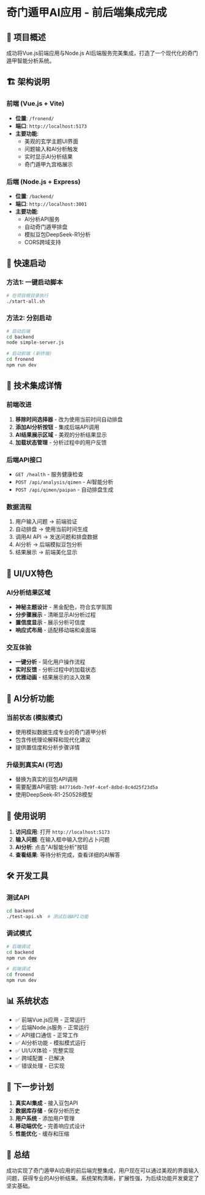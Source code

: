 # 奇门遁甲AI应用 - 前后端集成完成

## 🎉 项目概述

成功将Vue.js前端应用与Node.js AI后端服务完美集成，打造了一个现代化的奇门遁甲智能分析系统。

## 🏗️ 架构说明

### 前端 (Vue.js + Vite)
- **位置**: `/fronend/`
- **端口**: `http://localhost:5173`
- **主要功能**:
  - 美观的玄学主题UI界面
  - 问题输入和AI分析触发
  - 实时显示AI分析结果
  - 奇门遁甲九宫格展示

### 后端 (Node.js + Express)
- **位置**: `/backend/`
- **端口**: `http://localhost:3001`
- **主要功能**:
  - AI分析API服务
  - 自动奇门遁甲排盘
  - 模拟豆包DeepSeek-R1分析
  - CORS跨域支持

## 🚀 快速启动

### 方法1: 一键启动脚本
```bash
# 在项目根目录执行
./start-all.sh
```

### 方法2: 分别启动
```bash
# 启动后端
cd backend
node simple-server.js

# 启动前端 (新终端)
cd fronend
npm run dev
```

## 🔧 技术集成详情

### 前端改进
1. **移除时间选择器** - 改为使用当前时间自动排盘
2. **添加AI分析按钮** - 集成后端API调用
3. **AI结果展示区域** - 美观的分析结果显示
4. **加载状态管理** - 分析过程中的用户反馈

### 后端API接口
- `GET /health` - 服务健康检查
- `POST /api/analysis/qimen` - AI智能分析
- `POST /api/qimen/paipan` - 自动排盘生成

### 数据流程
1. 用户输入问题 → 前端验证
2. 自动排盘 → 使用当前时间生成
3. 调用AI API → 发送问题和排盘数据
4. AI分析 → 后端模拟豆包分析
5. 结果展示 → 前端美化显示

## 🎨 UI/UX特色

### AI分析结果区域
- **神秘主题设计** - 黑金配色，符合玄学氛围
- **分步骤展示** - 清晰显示AI分析过程
- **置信度显示** - 展示分析可信度
- **响应式布局** - 适配移动端和桌面端

### 交互体验
- **一键分析** - 简化用户操作流程
- **实时反馈** - 分析过程中的加载状态
- **优雅动画** - 结果展示的淡入效果

## 🤖 AI分析功能

### 当前状态 (模拟模式)
- 使用模拟数据生成专业的奇门遁甲分析
- 包含传统理论解释和现代化建议
- 提供置信度和分析步骤详情

### 升级到真实AI (可选)
- 替换为真实的豆包API调用
- 需要配置API密钥: `847716db-7e9f-4cef-8dbd-8c4d25f23d5a`
- 使用DeepSeek-R1-250528模型

## 📱 使用说明

1. **访问应用**: 打开 `http://localhost:5173`
2. **输入问题**: 在输入框中输入您的占卜问题
3. **AI分析**: 点击"AI智能分析"按钮
4. **查看结果**: 等待分析完成，查看详细的AI解答

## 🛠️ 开发工具

### 测试API
```bash
cd backend
./test-api.sh  # 测试后端API功能
```

### 调试模式
```bash
# 后端调试
cd backend
npm run dev

# 前端调试
cd fronend  
npm run dev
```

## 📊 系统状态

- ✅ 前端Vue.js应用 - 正常运行
- ✅ 后端Node.js服务 - 正常运行  
- ✅ API接口通信 - 正常工作
- ✅ AI分析功能 - 模拟模式运行
- ✅ UI/UX体验 - 完整实现
- ✅ 跨域配置 - 已解决
- ✅ 错误处理 - 已实现

## 🎯 下一步计划

1. **真实AI集成** - 接入豆包API
2. **数据库存储** - 保存分析历史
3. **用户系统** - 添加用户管理
4. **移动端优化** - 完善响应式设计
5. **性能优化** - 缓存和压缩

## 🎉 总结

成功实现了奇门遁甲AI应用的前后端完整集成，用户现在可以通过美观的界面输入问题，获得专业的AI分析结果。系统架构清晰，扩展性强，为后续功能开发奠定了坚实基础。 